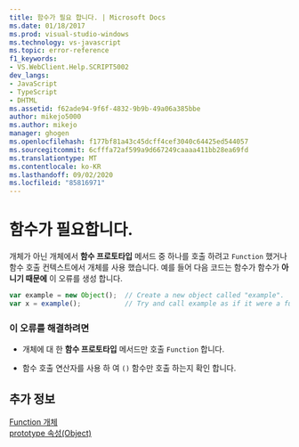```yaml
---
title: 함수가 필요 합니다. | Microsoft Docs
ms.date: 01/18/2017
ms.prod: visual-studio-windows
ms.technology: vs-javascript
ms.topic: error-reference
f1_keywords:
- VS.WebClient.Help.SCRIPT5002
dev_langs:
- JavaScript
- TypeScript
- DHTML
ms.assetid: f62ade94-9f6f-4832-9b9b-49a06a385bbe
author: mikejo5000
ms.author: mikejo
manager: ghogen
ms.openlocfilehash: f177bf81a43c45dcff4cef3040c64425ed544057
ms.sourcegitcommit: 6cfffa72af599a9d667249caaaa411bb28ea69fd
ms.translationtype: MT
ms.contentlocale: ko-KR
ms.lasthandoff: 09/02/2020
ms.locfileid: "85816971"
---
```

# <a name="function-expected"></a>함수가 필요합니다.
개체가 아닌 개체에서 **함수 프로토타입** 메서드 중 하나를 호출 하려고 `Function` 했거나 함수 호출 컨텍스트에서 개체를 사용 했습니다. 예를 들어 다음 코드는 함수가 함수가 **아니기 때문에** 이 오류를 생성 합니다.  
  
```JavaScript  
var example = new Object();  // Create a new object called "example".  
var x = example();           // Try and call example as if it were a function.  
```  
  
### <a name="to-correct-this-error"></a>이 오류를 해결하려면  
  
- 개체에 대 한 **함수 프로토타입** 메서드만 호출 `Function` 합니다.  
  
- 함수 호출 연산자를 사용 하 여 `()` 함수만 호출 하는지 확인 합니다.  
  
## <a name="see-also"></a>추가 정보  
 [Function 개체](../../javascript/reference/function-object-javascript.md)   
 [prototype 속성(Object)](../../javascript/reference/prototype-property-object-javascript.md)